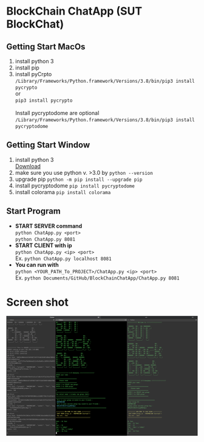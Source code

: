 # BlockChain ChatApp (SUT BlockChat)

## Getting Start MacOs
1. install python 3
2. install pip
3. install pyCrpto <br>
`/Library/Frameworks/Python.framework/Versions/3.8/bin/pip3 install pycrypto` <br>
or <br>
`pip3 install pycrypto`<br><br>
Install pycryptodome are optional
`/Library/Frameworks/Python.framework/Versions/3.8/bin/pip3 install pycryptodome` <br>

## Getting Start Window
1. install python 3<br>
[Download](https://www.python.org/download/releases/3.0/)
2. make sure you use python v. >3.0 by `python --version`
3. upgrade pip `python -m pip install --upgrade pip`
4. install pycryptodome `pip install pycryptodome`
5. install colorama `pip install colorama`

## Start Program
  - **START SERVER command**<br>
`python ChatApp.py <port>`<br>
`python ChatApp.py 8081`<br>
  - **START CLIENT with ip**<br>
`python ChatApp.py <ip> <port>`<br>
Ex.
`python ChatApp.py localhost 8081`
  - **You can run with**<br>
`python <YOUR_PATH_To_PROJECT>/ChatApp.py <ip> <port>`<br>
Ex. 
`python Documents/GitHub/BlockChainChatApp/ChatApp.py 8081`
# Screen shot
![screen shot](./markdown/screenshot.png)
